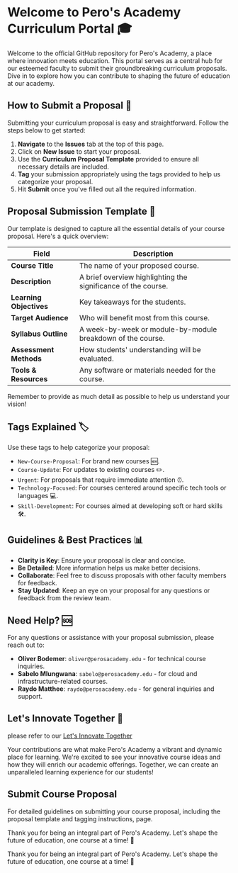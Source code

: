 # Welcome to Pero's Academy Curriculum Portal 🎓

Welcome to the official GitHub repository for Pero's Academy, a place where innovation meets education. This portal serves as a central hub for our esteemed faculty to submit their groundbreaking curriculum proposals. Dive in to explore how you can contribute to shaping the future of education at our academy.

## How to Submit a Proposal 📝

Submitting your curriculum proposal is easy and straightforward. Follow the steps below to get started:

1. **Navigate** to the **Issues** tab at the top of this page.
2. Click on **New Issue** to start your proposal.
3. Use the **Curriculum Proposal Template** provided to ensure all necessary details are included.
4. **Tag** your submission appropriately using the tags provided to help us categorize your proposal.
5. Hit **Submit** once you've filled out all the required information.

## Proposal Submission Template 📄

Our template is designed to capture all the essential details of your course proposal. Here's a quick overview:

| Field               | Description                                                  |
|---------------------|--------------------------------------------------------------|
| **Course Title**    | The name of your proposed course.                            |
| **Description**     | A brief overview highlighting the significance of the course.|
| **Learning Objectives** | Key takeaways for the students.                        |
| **Target Audience** | Who will benefit most from this course.                      |
| **Syllabus Outline**| A week-by-week or module-by-module breakdown of the course.  |
| **Assessment Methods**| How students' understanding will be evaluated.          |
| **Tools & Resources** | Any software or materials needed for the course.         |

Remember to provide as much detail as possible to help us understand your vision!

## Tags Explained 🏷️

Use these tags to help categorize your proposal:

- `New-Course-Proposal`: For brand new courses 🆕.
- `Course-Update`: For updates to existing courses ✏️.
- `Urgent`: For proposals that require immediate attention ⏰.
- `Technology-Focused`: For courses centered around specific tech tools or languages 💻.
- `Skill-Development`: For courses aimed at developing soft or hard skills 🛠️.

## Guidelines & Best Practices 📊

- **Clarity is Key**: Ensure your proposal is clear and concise.
- **Be Detailed**: More information helps us make better decisions.
- **Collaborate**: Feel free to discuss proposals with other faculty members for feedback.
- **Stay Updated**: Keep an eye on your proposal for any questions or feedback from the review team.

## Need Help? 🆘

For any questions or assistance with your proposal submission, please reach out to:

- **Oliver Bodemer**: `oliver@perosacademy.edu` - for technical course inquiries.
- **Sabelo Mlungwana**: `sabelo@perosacademy.edu` - for cloud and infrastructure-related courses.
- **Raydo Matthee**: `raydo@perosacademy.edu` - for general inquiries and support.

## Let's Innovate Together 🚀

 please refer to our [Let's Innovate Together](https://github.com/Pero-s-Academy/Curriculum-Proposals/blob/main/LETS-INNOVATE-TOGETHER.md)

Your contributions are what make Pero's Academy a vibrant and dynamic place for learning. We're excited to see your innovative course ideas and how they will enrich our academic offerings. Together, we can create an unparalleled learning experience for our students!

## Submit Course Proposal

For detailed guidelines on submitting your course proposal, including the proposal template and tagging instructions, page.

Thank you for being an integral part of Pero's Academy. Let's shape the future of education, one course at a time! 🌟


Thank you for being an integral part of Pero's Academy. Let's shape the future of education, one course at a time! 🌟
